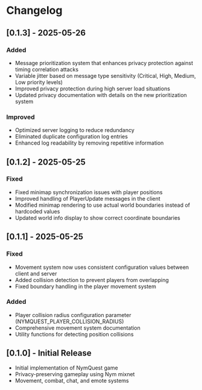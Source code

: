# Changelog

## [0.1.3] - 2025-05-26

### Added
- Message prioritization system that enhances privacy protection against timing correlation attacks
- Variable jitter based on message type sensitivity (Critical, High, Medium, Low priority levels)
- Improved privacy protection during high server load situations
- Updated privacy documentation with details on the new prioritization system

### Improved
- Optimized server logging to reduce redundancy
- Eliminated duplicate configuration log entries
- Enhanced log readability by removing repetitive information

## [0.1.2] - 2025-05-25

### Fixed
- Fixed minimap synchronization issues with player positions
- Improved handling of PlayerUpdate messages in the client
- Modified minimap rendering to use actual world boundaries instead of hardcoded values
- Updated world info display to show correct coordinate boundaries

## [0.1.1] - 2025-05-25

### Fixed
- Movement system now uses consistent configuration values between client and server
- Added collision detection to prevent players from overlapping
- Fixed boundary handling in the player movement system

### Added
- Player collision radius configuration parameter (NYMQUEST_PLAYER_COLLISION_RADIUS)
- Comprehensive movement system documentation
- Utility functions for detecting position collisions

## [0.1.0] - Initial Release

- Initial implementation of NymQuest game
- Privacy-preserving gameplay using Nym mixnet
- Movement, combat, chat, and emote systems